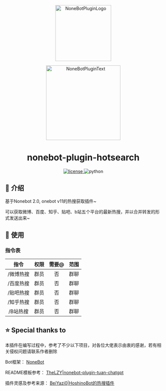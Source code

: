 <div align="center">
  <a href="https://v2.nonebot.dev/store"><img src="https://raw.githubusercontent.com/A-kirami/nonebot-plugin-template/resources/nbp_logo.png" width="180" height="180" alt="NoneBotPluginLogo"></a>
  <br>
  <p><img src="https://raw.githubusercontent.com/A-kirami/nonebot-plugin-template/resources/NoneBotPlugin.svg" width="240" alt="NoneBotPluginText"></p>
</div>

<div align="center">

# nonebot-plugin-hotsearch


<a href="https://cdn.jsdelivr.net/gh/TheLZY/nonebot_plugin_tuan_chatgpt@master/LICENSE.md">
    <img src="https://img.shields.io/github/license/TheLZY/nonebot_plugin_tuan_chatgpt.svg" alt="license">
</a>
<img src="https://img.shields.io/badge/python-3.9+-blue.svg" alt="python">

</div>

## 📖 介绍

基于Nonebot 2.0, onebot v11的热搜获取插件~

可以获取微博、百度、知乎、贴吧、b站五个平台的最新热搜，并以合并转发的形式发送出来~

## 🎉 使用

### 指令表

| 指令 | 权限 | 需要@ | 范围 |
|:-----:|:----:|:----:|:----:|
| /微博热搜 | 群员 | 否 | 群聊 |
| /百度热搜 | 群员 | 否 | 群聊 |
| /贴吧热搜 | 群员 | 否 | 群聊 |
| /知乎热搜 | 群员 | 否 | 群聊 |
| /B站热搜 | 群员 | 否 | 群聊 |

## ⭐ Special thanks to

本插件在编写过程中，参考了不少以下项目，对各位大佬表示由衷的感谢，若有相关侵权问题请联系作者删除

Bot框架：
[NoneBot](https://github.com/nonebot)

README模板参考：
[TheLZY|nonebot-plugin-tuan-chatgpt](https://github.com/TheLZY/nonebot_plugin_tuan_chatgpt/blob/master/README.md)

插件灵感及参考来源：
[BeiYazi0|HoshinoBot的热搜插件](https://github.com/BeiYazi0/resou)

